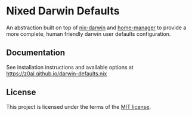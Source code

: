 # Nixed Darwin Defaults

An abstraction built on top of [nix-darwin](https://github.com/LnL7/nix-darwin) and [home-manager](https://github.com/nix-community/home-manager) to provide a more complete, human friendly darwin user defaults configuration.

## Documentation

See installation instructions and available options at https://z0al.github.io/darwin-defaults.nix

## License

This project is licensed under the terms of the [MIT license](./LICENSE).
